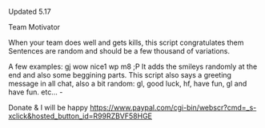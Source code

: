 Updated 5.17

Team Motivator

When your team does well and gets kills, this script congratulates them
Sentences are random and should be a few thousand of variations.

A few examples:
gj
wow nice1
wp m8 ;P
It adds the smileys randomly at the end and also some beggining parts.
This script also says a greeting message in all chat, also a bit random:
gl, good luck, hf, have fun, gl and have fun.
etc...
*-*

Donate & I will be happy https://www.paypal.com/cgi-bin/webscr?cmd=_s-xclick&hosted_button_id=R99RZBVF58HGE
